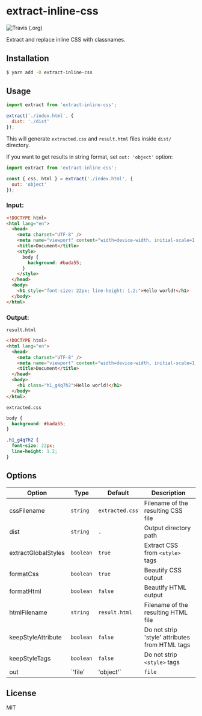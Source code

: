 # extract-inline-css

![Travis (.org)](https://img.shields.io/travis/meecrobe/extract-inline-css)

Extract and replace inline CSS with classnames.

## Installation

```bash
$ yarn add -D extract-inline-css
```

## Usage

```js
import extract from 'extract-inline-css';

extract('./index.html', {
  dist: './dist'
});
```

This will generate `extracted.css` and `result.html` files inside `dist/` directory.

If you want to get results in string format, set `out: 'object'` option:

```js
import extract from 'extract-inline-css';

const { css, html } = extract('./index.html', {
  out: 'object'
});
```

### Input:

```html
<!DOCTYPE html>
<html lang="en">
  <head>
    <meta charset="UTF-8" />
    <meta name="viewport" content="width=device-width, initial-scale=1.0" />
    <title>Document</title>
    <style>
      body {
        background: #bada55;
      }
    </style>
  </head>
  <body>
    <h1 style="font-size: 22px; line-height: 1.2;">Hello world!</h1>
  </body>
</html>
```

### Output:

`result.html`

```html
<!DOCTYPE html>
<html lang="en">
  <head>
    <meta charset="UTF-8" />
    <meta name="viewport" content="width=device-width, initial-scale=1.0" />
    <title>Document</title>
  </head>
  <body>
    <h1 class="h1_g4q7h2">Hello world!</h1>
  </body>
</html>
```

`extracted.css`

```css
body {
  background: #bada55;
}

.h1_g4q7h2 {
  font-size: 22px;
  line-height: 1.2;
}
```

## Options

| Option              | Type                | Default         | Description                                    |
| ------------------- | ------------------- | --------------- | ---------------------------------------------- |
| cssFilename         | `string`            | `extracted.css` | Filename of the resulting CSS file             |
| dist                | `string`            | `.`             | Output directory path                          |
| extractGlobalStyles | `boolean`           | `true`          | Extract CSS from `<style>` tags                |
| formatCss           | `boolean`           | `true`          | Beautify CSS output                            |
| formatHtml          | `boolean`           | `false`         | Beautify HTML output                           |
| htmlFilename        | `string`            | `result.html`   | Filename of the resulting HTML file            |
| keepStyleAttribute  | `boolean`           | `false`         | Do not strip 'style' attributes from HTML tags |
| keepStyleTags       | `boolean`           | `false`         | Do not strip `<style>` tags                    |
| out                 | `'file' | 'object'` | `file`          | Output format                                  |

## License

MIT
